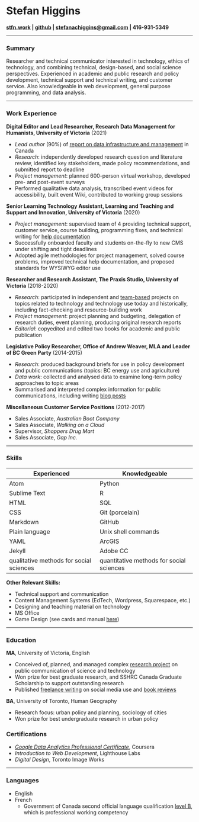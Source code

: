 # Stefan Higgins

**[stfn.work](https://stfn.work/) | [github](https://github.com/StefanHig) | <stefanachiggins@gmail.com> | 416-931-5349**

***

### Summary
Researcher and technical communicator interested in technology, ethics of technology, and combining technical, design-based, and social science perspectives. Experienced in academic and public research and policy development, technical support and technical writing, and customer service. Also knowledgeable in web development, general purpose programming, and data analysis.

***

### Work Experience

**Digital Editor and Lead Researcher, Research Data Management for Humanists, University of Victoria** (2021)
* *Lead author* (90%) of [report on data infrastructure and management](https://ospolicyobservatory.uvic.ca/draft-report-rdm/) in Canada
* *Research*: independently developed research question and literature review, identified key stakeholders, made policy recommendations, and submitted report to deadline
* *Project management*: planned 600-person virtual workshop, developed pre- and post-event surveys
* Performed qualitative data analysis, transcribed event videos for accessibility, built event Wiki, contributed to working group sessions

**Senior Learning Technology Assistant, Learning and Teaching and Support and Innovation, University of Victoria** (2020)
* *Project management*: supervised team of 4 providing technical support, customer service, course building, programming fixes, and technical writing for [help documentation](https://onlineacademiccommunity.uvic.ca/TeachAnywhere/instructor-help/)
* Successfully onboarded faculty and students on-the-fly to new CMS under shifting and tight deadlines
* Adopted agile methodologies for project management, solved course problems, improved technical help documentation, and proposed standards for WYSIWYG editor use

**Researcher and Research Assistant, The Praxis Studio, University of Victoria** (2018-2020)
* *Research*: participated in independent and [team-based](https://spokenweb.ca/) projects on topics related to technology and technology use today and historically, including fact-checking and resource-building work
* *Project management*: project planning and budgeting, delegation of research duties, event planning, producing original research reports
* *Editorial*: copyedited and edited two books for academic and public publication

**Legislative Policy Researcher, Office of Andrew Weaver, MLA and Leader of BC Green Party** (2014-2015)
* *Research*: produced background briefs for use in policy development and public communications (topics: BC energy use and agriculture)
* *Data work*: collected and analysed data to examine long-term policy approaches to topic areas
* Summarised and interpreted complex information for public communications, including writing [blog posts](http://www.andrewweavermla.ca/2015/08/14/floods-power-fish-damming-history/)

**Miscellaneous Customer Service Positions** (2012-2017)
* Sales Associate, *Australian Boot Company*
* Sales Associate, *Walking on a Cloud*
* Supervisor, *Shoppers Drug Mart*
* Sales Associate, *Gap Inc.*

***
<div style="page-break-after: always;"></div>

### Skills

| Experienced | Knowledgeable |
| ----------- | ------------- |
| Atom        | Python
| Sublime Text | R
| HTML        | SQL
| CSS         | Git (porcelain)
| Markdown    | GitHub
| Plain language | Unix shell commands
| YAML        | ArcGIS
| Jekyll      | Adobe CC
| qualitative methods for social sciences | quantitative methods for social sciences

**Other Relevant Skills:**
* Technical support and communication
* Content Management Systems (EdTech, Wordpress, Squarespace, etc.)
* Designing and teaching material on technology
* MS Office
* Game Design (see cards and manual [here](https://www.dropbox.com/home/The_Situationist_Game_Higgins_2018))

***

### Education

**MA**, University of Victoria, English
* Conceived of, planned, and managed complex [research project](https://dspace.library.uvic.ca:8443/handle/1828/12555) on public communication of science and technology
* Won prize for best graduate research, and SSHRC Canada Graduate Scholarship to support outstanding research
* Published [freelance writing](https://reallifemag.com/crisis-mode/) on social media use and [book reviews](https://ivc.lib.rochester.edu/sensations-of-history-animation-and-new-media-art/)

**BA**, University of Toronto, Human Geography
* Research focus: urban policy and planning, sociology of cities
* Won prize for best undergraduate research in urban policy

### Certifications

* [*Google Data Analytics Professional Certificate*](https://www.credly.com/badges/f97374f6-44b0-4e4f-b66e-ef21517b4d76?source=linked_in_profile), Coursera
* *Introduction to Web Development*, Lighthouse Labs
* *Digital Design*, Toronto Image Works

***

### Languages

* English
* French
  * Government of Canada second official language qualification [level B](https://www.canada.ca/en/treasury-board-secretariat/services/staffing/qualification-standards/relation-official-languages.html), which is professional working competency
